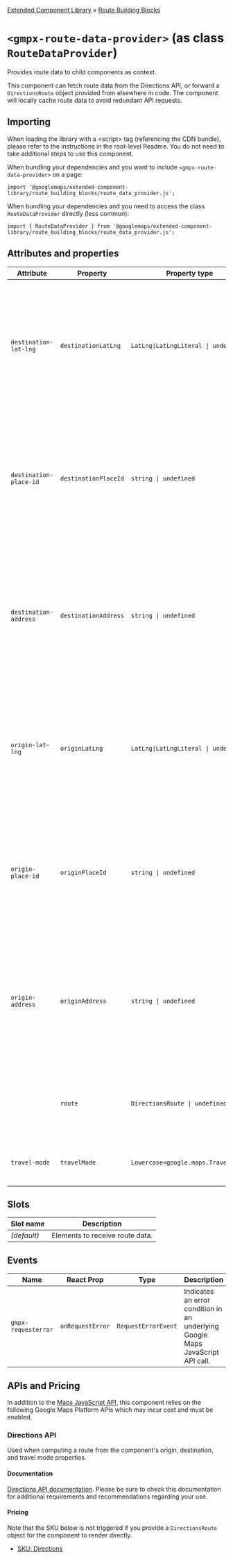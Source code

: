 [Extended Component Library](../../../README.md) » [Route Building Blocks](../README.md)

# `<gmpx-route-data-provider>` (as class `RouteDataProvider`)

Provides route data to child components as context.

This component can fetch route data from the Directions API, or forward a
`DirectionsRoute` object provided from elsewhere in code. The component will
locally cache route data to avoid redundant API requests.

## Importing

When loading the library with a &lt;script&gt; tag (referencing the CDN bundle), please refer to the instructions in the root-level Readme. You do not need to take additional steps to use this component.

When bundling your dependencies and you want to include `<gmpx-route-data-provider>` on a page:

```
import '@googlemaps/extended-component-library/route_building_blocks/route_data_provider.js';
```

When bundling your dependencies and you need to access the class `RouteDataProvider` directly (less common):

```
import { RouteDataProvider } from '@googlemaps/extended-component-library/route_building_blocks/route_data_provider.js';
```

## Attributes and properties

| Attribute              | Property             | Property type                        | Description                                                                                                                                                 | Default     | [Reflects?](https://open-wc.org/guides/knowledge/attributes-and-properties/#attribute-and-property-reflection) |
| ---------------------- | -------------------- | ------------------------------------ | ----------------------------------------------------------------------------------------------------------------------------------------------------------- | ----------- | -------------------------------------------------------------------------------------------------------------- |
| `destination-lat-lng`  | `destinationLatLng`  | `LatLng\|LatLngLiteral \| undefined` | The destination of the directions request as a lat/lng. When setting the destination, only one of lat/lng, Place ID, or address should be specified.        |             | ✅                                                                                                              |
| `destination-place-id` | `destinationPlaceId` | `string \| undefined`                | The destination of the directions request as a Place ID. When setting the destination, only one of lat/lng, Place ID, or address should be specified.       |             | ✅                                                                                                              |
| `destination-address`  | `destinationAddress` | `string \| undefined`                | The destination of the directions request as an address query. When setting the destination, only one of lat/lng, Place ID, or address should be specified. |             | ✅                                                                                                              |
| `origin-lat-lng`       | `originLatLng`       | `LatLng\|LatLngLiteral \| undefined` | The origin of the directions request as a lat/lng. When setting the origin, only one of lat/lng, Place ID, or address should be specified.                  |             | ✅                                                                                                              |
| `origin-place-id`      | `originPlaceId`      | `string \| undefined`                | The origin of the directions request as a Place ID. When setting the origin, only one of lat/lng, Place ID, or address should be specified.                 |             | ✅                                                                                                              |
| `origin-address`       | `originAddress`      | `string \| undefined`                | The origin of the directions request as an address query. When setting the origin, only one of lat/lng, Place ID, or address should be specified.           |             | ✅                                                                                                              |
|                        | `route`              | `DirectionsRoute \| undefined`       | Route data to be provided to consumers directly, instead of making an API call.                                                                             |             | ❌                                                                                                              |
| `travel-mode`          | `travelMode`         | `Lowercase<google.maps.TravelMode>`  | The travel mode of the directions request.                                                                                                                  | `'driving'` | ✅                                                                                                              |

## Slots

| Slot name   | Description                     |
| ----------- | ------------------------------- |
| *(default)* | Elements to receive route data. |

## Events

| Name                | React Prop       | Type                | Description                                                                    |
| ------------------- | ---------------- | ------------------- | ------------------------------------------------------------------------------ |
| `gmpx-requesterror` | `onRequestError` | `RequestErrorEvent` | Indicates an error condition in an underlying Google Maps JavaScript API call. |



## APIs and Pricing

In addition to the [Maps JavaScript API](https://developers.google.com/maps/documentation/javascript?utm_source=github&utm_medium=documentation&utm_campaign=&utm_content=web_components), this component relies on the following Google Maps Platform APIs which may incur cost and must be enabled.

### Directions API

Used when computing a route from the component's origin, destination, and travel mode properties.

#### Documentation

[Directions API documentation](https://developers.google.com/maps/documentation/javascript/directions?utm_source=github&utm_medium=documentation&utm_campaign=&utm_content=web_components). Please be sure to check this documentation for additional requirements and recommendations regarding your use.

#### Pricing

Note that the SKU below is not triggered if you provide a `DirectionsRoute` object for the component to render directly.

- [SKU: Directions](https://developers.google.com/maps/billing-and-pricing/pricing?utm_source=github&utm_medium=documentation&utm_campaign=&utm_content=web_components#directions)



